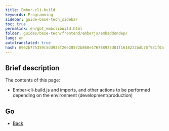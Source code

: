 ```yaml
--- 
title: Ember-cli-build 
keywords: Programming 
sidebar: guide-base-tech_sidebar 
toc: true 
permalink: en/gbt_embclibuild.html 
folder: guides/base-tech/frontend/emberjs/embaddondep/ 
lang: en 
autotranslated: true 
hash: 6962b775359c5dd935f26e28572b868e476788925d01f1616222bdb76f931f0a 
--- 
```


## Brief description 

The contents of this page: 

* Ember-cli-build.js and imports, and other actions to be performed depending on the environment (development/production) 

## Go 

* [Back](gbt_emberjs.html)


